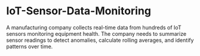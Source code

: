 # IoT-Sensor-Data-Monitoring
A manufacturing company collects real-time data from hundreds of IoT sensors monitoring equipment health. The company needs to summarize sensor readings to detect anomalies, calculate rolling averages, and identify patterns over time. 
